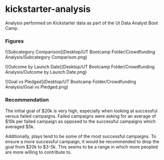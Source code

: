 # kickstarter-analysis
Analysis performed on Kickstarter data as part of the Ut Data Analyst Boot Camp.

### Figures

![Subcategory Comparison](Desktop/UT Bootcamp Folder/Crowdfunding Analysis/Subcategory Comparison.png)

![Outcome by Launch Date](Desktop/UT Bootcamp Folder/Crowdfunding Analysis/Outcome by Launch Date.png)

![Goal vs Pledged](Desktop/UT Bootcamp Folder/Crowdfunding Analysis/Goal vs Pledged.png)


### Recommendation

The initial goal of $20k is very high, especially when looking at successful versus failed campaigns. Failed campaigns were asking for an average of $10k per failed campaign as opposed to the successful campaigns which averaged $5k. 

Additionally, plays tend to be some of the most successful campaigns. To ensure a more successful campaign, it would be recommended to drop the goal from $20k to $3-5k. This seems to be a range in which more peopled are more willing to contribute to.

